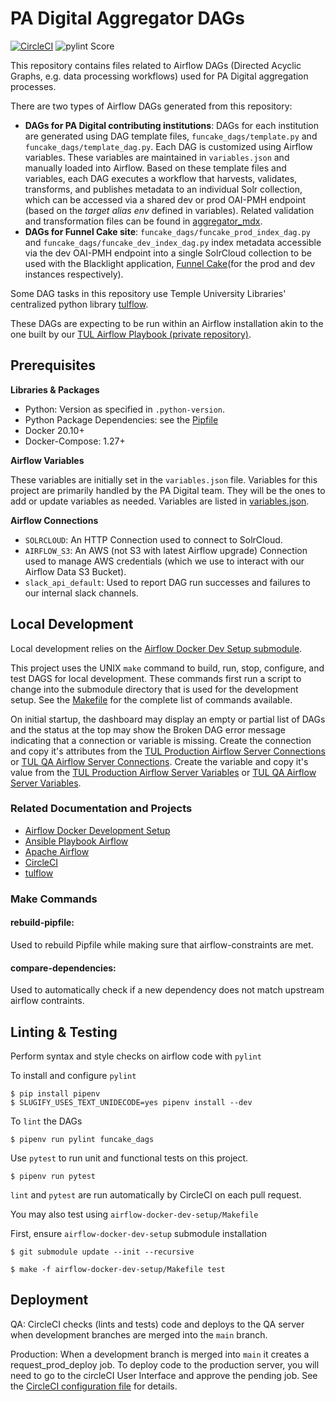 # PA Digital Aggregator DAGs

[![CircleCI](https://circleci.com/gh/tulibraries/funcake_dags.svg?style=svg)](https://circleci.com/gh/tulibraries/funcake_dags)
![pylint Score](https://mperlet.github.io/pybadge/badges/9.47.svg)

This repository contains files related to Airflow DAGs (Directed Acyclic Graphs, e.g. data processing workflows) used for PA Digital aggregation processes.

There are two types of Airflow DAGs generated from this repository:
- **DAGs for PA Digital contributing institutions**: DAGs for each institution are generated using DAG template files, `funcake_dags/template.py` and `funcake_dags/template_dag.py`. Each DAG is customized using Airflow variables. These variables are maintained in `variables.json` and manually loaded into Airflow. Based on these template files and variables, each DAG executes a workflow that harvests, validates, transforms, and publishes metadata to an individual Solr collection, which can be accessed via a shared dev or prod OAI-PMH endpoint (based on the *target alias env* defined in variables). Related validation and transformation files can be found in [aggregator_mdx](https://github.com/tulibraries/aggregator_mdx).
- **DAGs for Funnel Cake site**: `funcake_dags/funcake_prod_index_dag.py` and `funcake_dags/funcake_dev_index_dag.py` index metadata accessible via the dev OAI-PMH endpoint into a single SolrCloud collection to be used with the Blacklight application, [Funnel Cake](https://github.com/tulibraries/funnel_cake)(for the prod and dev instances respectively).

Some DAG tasks in this repository use Temple University Libraries' centralized python library [tulflow](https://github.com/tulibraries/tulflow).

These DAGs are expecting to be run within an Airflow installation akin to the one built by our [TUL Airflow Playbook (private repository)](https://github.com/tulibraries/ansible-playbook-airflow).

## Prerequisites

**Libraries & Packages**

- Python: Version as specified in `.python-version`.
- Python Package Dependencies: see the [Pipfile](Pipfile)
- Docker 20.10+
- Docker-Compose: 1.27+

**Airflow Variables**

These variables are initially set in the `variables.json` file.  Variables for this project are primarily handled by the PA Digital team.  They will be the ones to add or update variables as needed.
Variables are listed in [variables.json](variables.json).

**Airflow Connections**
- `SOLRCLOUD`: An HTTP Connection used to connect to SolrCloud.
- `AIRFLOW_S3`: An AWS (not S3 with latest Airflow upgrade) Connection used to manage AWS credentials (which we use to interact with our Airflow Data S3 Bucket).
- `slack_api_default`: Used to report DAG run successes and failures to our internal slack channels.

## Local Development
Local development relies on the  [Airflow Docker Dev Setup submodule](https://github.com/tulibraries/airflow-docker-dev-setup).

This project uses the UNIX `make` command to build, run, stop, configure, and test DAGS for local development. These commands first run a script to change into the submodule directory that is used for the development setup. See the [Makefile](Makefile) for the complete list of commands available.
 

On initial startup, the dashboard may display an empty or partial list of DAGs and the status at the top may show the Broken DAG error message indicating that a connection or variable is missing. Create the connection and copy it's attributes from the [TUL Production Airflow Server Connections](http://localhost:8010/admin/connection/) or [TUL QA Airflow Server Connections](http://localhost:8010/admin/connection/).  Create the variable and copy it's value from the [TUL Production Airflow Server Variables](http://localhost:8010/admin/variable/) or [TUL QA Airflow Server Variables](http://localhost:8010/admin/variable/).

### Related Documentation and Projects

- [Airflow Docker Development Setup](https://github.com/tulibraries/airflow-docker-dev-setup)
- [Ansible Playbook Airflow](https://github.com/tulibraries/ansible-playbook-airflow)
- [Apache Airflow](https://airflow.apache.org/docs/)
- [CircleCI](https://circleci.com/docs/2.0/configuration-reference/)
- [tulflow](https://github.com/tulibraries/tulflow)

### Make Commands

#### rebuild-pipfile:
Used to rebuild Pipfile while making sure that airflow-constraints are met.

#### compare-dependencies:
Used to automatically check if a new dependency does not match upstream airflow contraints.



## Linting & Testing

Perform syntax and style checks on airflow code with `pylint`

To install and configure `pylint`
```
$ pip install pipenv
$ SLUGIFY_USES_TEXT_UNIDECODE=yes pipenv install --dev
```

To `lint` the DAGs
```
$ pipenv run pylint funcake_dags
```

Use `pytest` to run unit and functional tests on this project.

```
$ pipenv run pytest
```

`lint` and `pytest` are run automatically by CircleCI on each pull request.


You may also test using `airflow-docker-dev-setup/Makefile`

First, ensure `airflow-docker-dev-setup` submodule installation

```
$ git submodule update --init --recursive
```

```
$ make -f airflow-docker-dev-setup/Makefile test
```

## Deployment

QA: CircleCI checks (lints and tests) code and deploys to the QA server when development branches are merged into the `main` branch. 

Production: When a development branch is merged into `main` it creates a request_prod_deploy job.  To deploy code to the production server, you will need to go to the circleCI User Interface and approve the pending job. See the [CircleCI configuration file](cob_datapipeline/.circleci/config.yml) for details.
